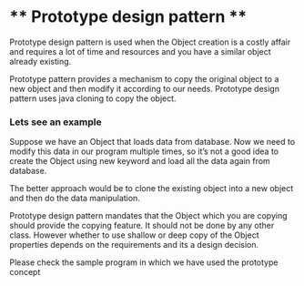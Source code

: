 
# ** Prototype design pattern **

Prototype design pattern is used when the Object creation is a costly affair and requires a lot of time and resources and you have a similar object already existing.

Prototype pattern provides a mechanism to copy the original object to a new object and then modify it according to our needs. Prototype design pattern uses java cloning to copy the object.

### Lets see an example

Suppose we have an Object that loads data from database.
Now we need to modify this data in our program multiple times, so it’s not a good idea to create the Object using new keyword and load all the data again from database.

The better approach would be to clone the existing object into a new object and then do the data manipulation.

Prototype design pattern mandates that the Object which you are copying should provide the copying feature. It should not be done by any other class. However whether to use shallow or deep copy of the Object properties depends on the requirements and its a design decision.

Please check the sample program in which we have used the prototype concept

